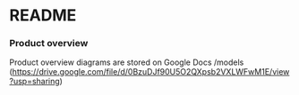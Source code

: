 # README #


### Product overview ###
Product overview diagrams are stored on Google Docs /models
(https://drive.google.com/file/d/0BzuDJf90U5O2QXpsb2VXLWFwM1E/view?usp=sharing)